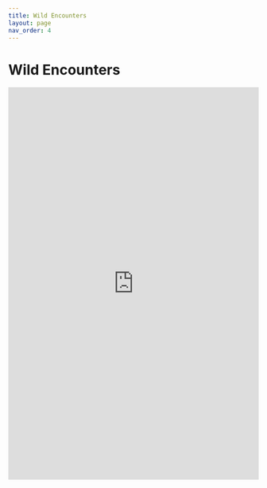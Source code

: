 ```yaml
---
title: Wild Encounters
layout: page
nav_order: 4
---
```


# Wild Encounters
<iframe src="https://romhackstudios.github.io/pages/wildencounters.html" width="100%" height="790px" frameBorder="0" style="border: 0;"></iframe>
